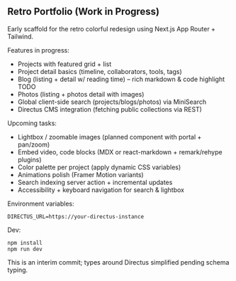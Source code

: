 ## Retro Portfolio (Work in Progress)

Early scaffold for the retro colorful redesign using Next.js App Router + Tailwind.

Features in progress:

- Projects with featured grid + list
- Project detail basics (timeline, collaborators, tools, tags)
- Blog (listing + detail w/ reading time) – rich markdown & code highlight TODO
- Photos (listing + photos detail with images)
- Global client-side search (projects/blogs/photos) via MiniSearch
- Directus CMS integration (fetching public collections via REST)

Upcoming tasks:

- Lightbox / zoomable images (planned component with portal + pan/zoom)
- Embed video, code blocks (MDX or react-markdown + remark/rehype plugins)
- Color palette per project (apply dynamic CSS variables)
- Animations polish (Framer Motion variants)
- Search indexing server action + incremental updates
- Accessibility + keyboard navigation for search & lightbox

Environment variables:

```
DIRECTUS_URL=https://your-directus-instance
```

Dev:

```
npm install
npm run dev
```

This is an interim commit; types around Directus simplified pending schema typing.
